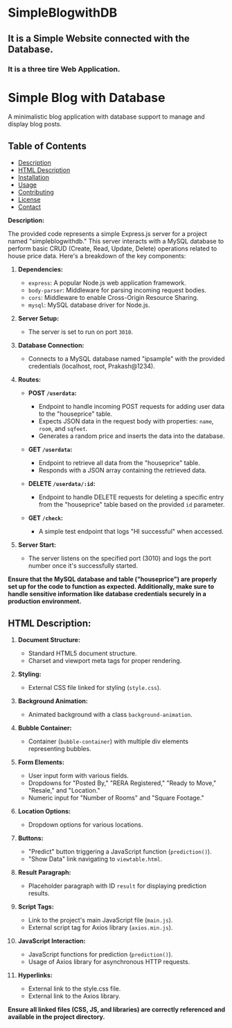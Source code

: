 # SimpleBlogwithDB


## It is a Simple Website connected with the Database.
### It is a three tire Web Application.
# Simple Blog with Database

A minimalistic blog application with database support to manage and display blog posts.

## Table of Contents
- [Description](#description)
- [HTML Description](#htmldescription)
- [Installation](#installation)
- [Usage](#usage)
- [Contributing](#contributing)
- [License](#license)
- [Contact](#contact)

**Description:**

The provided code represents a simple Express.js server for a project named "simpleblogwithdb." This server interacts with a MySQL database to perform basic CRUD (Create, Read, Update, Delete) operations related to house price data. Here's a breakdown of the key components:

1. **Dependencies:**
   - `express`: A popular Node.js web application framework.
   - `body-parser`: Middleware for parsing incoming request bodies.
   - `cors`: Middleware to enable Cross-Origin Resource Sharing.
   - `mysql`: MySQL database driver for Node.js.

2. **Server Setup:**
   - The server is set to run on port `3010`.

3. **Database Connection:**
   - Connects to a MySQL database named "ipsample" with the provided credentials (localhost, root, Prakash@1234).

4. **Routes:**
   - **POST `/userdata`:**
     - Endpoint to handle incoming POST requests for adding user data to the "houseprice" table.
     - Expects JSON data in the request body with properties: `name`, `room`, and `sqfeet`.
     - Generates a random price and inserts the data into the database.

   - **GET `/userdata`:**
     - Endpoint to retrieve all data from the "houseprice" table.
     - Responds with a JSON array containing the retrieved data.

   - **DELETE `/userdata/:id`:**
     - Endpoint to handle DELETE requests for deleting a specific entry from the "houseprice" table based on the provided `id` parameter.

   - **GET `/check`:**
     - A simple test endpoint that logs "HI successful" when accessed.

5. **Server Start:**
   - The server listens on the specified port (3010) and logs the port number once it's successfully started.

**Ensure that the MySQL database and table ("houseprice") are properly set up for the code to function as expected. Additionally, make sure to handle sensitive information like database credentials securely in a production environment.**

## **HTML Description:**

1. **Document Structure:**
   - Standard HTML5 document structure.
   - Charset and viewport meta tags for proper rendering.

2. **Styling:**
   - External CSS file linked for styling (`style.css`).

3. **Background Animation:**
   - Animated background with a class `background-animation`.

4. **Bubble Container:**
   - Container (`bubble-container`) with multiple div elements representing bubbles.

5. **Form Elements:**
   - User input form with various fields.
   - Dropdowns for "Posted By," "RERA Registered," "Ready to Move," "Resale," and "Location."
   - Numeric input for "Number of Rooms" and "Square Footage."

6. **Location Options:**
   - Dropdown options for various locations.

7. **Buttons:**
   - "Predict" button triggering a JavaScript function (`prediction()`).
   - "Show Data" link navigating to `viewtable.html`.

8. **Result Paragraph:**
   - Placeholder paragraph with ID `result` for displaying prediction results.

9. **Script Tags:**
   - Link to the project's main JavaScript file (`main.js`).
   - External script tag for Axios library (`axios.min.js`).

10. **JavaScript Interaction:**
    - JavaScript functions for prediction (`prediction()`).
    - Usage of Axios library for asynchronous HTTP requests.

11. **Hyperlinks:**
    - External link to the style.css file.
    - External link to the Axios library.

**Ensure all linked files (CSS, JS, and libraries) are correctly referenced and available in the project directory.**
